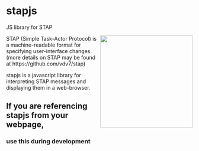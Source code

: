 # stapjs
JS library for STAP



<img src="https://raw.githubusercontent.com/vdv7/stap/master/pres/stap-icon.png" width=250 align=right>
STAP (Simple Task-Actor Protocol) is a machine-readable format for specifying user-interface changes. 
(more details on STAP may be found at https://github.com/vdv7/stap)

stapjs is a javascript library for interpreting STAP messages and displaying them in a web-browser.


## If you are referencing stapjs from your webpage,

### use this during development

<script src="https://rawgit.com/vdv7/stapjs/master/stap.js">

### use a specific branch reference in production (to make sure your code is stable)

<script src="https://cdn.rawgit.com/vdv7/stapjs/BRANCH-ID/stap.js">

BRANCH-ID may be found above this readme, on the right-hand side (looks something like this: c4117e4).
